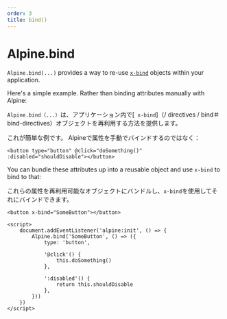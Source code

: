 ```yaml
---
order: 3
title: bind()
---
```


# Alpine.bind

`Alpine.bind(...)` provides a way to re-use [`x-bind`](/directives/bind#bind-directives) objects within your application.

Here's a simple example. Rather than binding attributes manually with Alpine:

`Alpine.bind（...）`は、アプリケーション内で[` x-bind`]（/ directives / bind＃bind-directives）オブジェクトを再利用する方法を提供します。

これが簡単な例です。 Alpineで属性を手動でバインドするのではなく：

```alpine
<button type="button" @click="doSomething()" :disabled="shouldDisable"></button>
```

You can bundle these attributes up into a reusable object and use `x-bind` to bind to that:


これらの属性を再利用可能なオブジェクトにバンドルし、`x-bind`を使用してそれにバインドできます。

```alpine
<button x-bind="SomeButton"></button>

<script>
    document.addEventListener('alpine:init', () => {
        Alpine.bind('SomeButton', () => ({
            type: 'button',

            '@click'() {
                this.doSomething()
            },

            ':disabled'() {
                return this.shouldDisable
            },
        }))
    })
</script>
```
